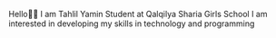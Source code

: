 Hello👋🏻
 I am Tahlil Yamin 
 Student at Qalqilya Sharia Girls School 
 I am interested in developing my skills in technology and programming

